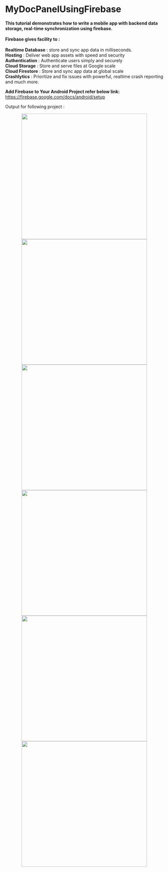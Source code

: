 # MyDocPanelUsingFirebase

<b>This tutorial demonstrates how to write a mobile app with backend data storage, real-time synchronization using firebase.</b><br><br>
<b>Firebase gives facility to :</b><br><br>
<b>Realtime Database</b> : store and sync app data in milliseconds.<br>
<b>Hosting</b> : Deliver web app assets with speed and security<br>
<b>Authentication</b> : Authenticate users simply and securely<br>
<b>Cloud Storage</b> : Store and serve files at Google scale<br>
<b>Cloud Firestore</b> : Store and sync app data at global scale<br>
<b>Crashlytics</b> : Prioritize and fix issues with powerful, realtime crash reporting<br>
    and much more.
    
<b>Add Firebase to Your Android Project refer below link: </b>
  https://firebase.google.com/docs/android/setup 
    
Output for following project :
<div align="center">
    <img src="https://user-images.githubusercontent.com/35371687/48602507-58918500-e999-11e8-849c-e57b3db23130.png" width="400px" hspace="20"></img> 
    <img src="https://user-images.githubusercontent.com/35371687/48602509-592a1b80-e999-11e8-9752-cec3c68bb42e.png" width="400px"></img> 
</div>

<div align="center">
    <img src="https://user-images.githubusercontent.com/35371687/48602479-49123c00-e999-11e8-99e2-b3381f369935.png" width="400px" hspace="20"></img> 
     <img src="https://user-images.githubusercontent.com/35371687/48602482-49aad280-e999-11e8-98ee-e9fce96d63f6.png" width="400px"></img>
</div>


<div align="center">
    <img src="https://user-images.githubusercontent.com/35371687/48602484-4adbff80-e999-11e8-9ece-c2ccb7dd9445.png" width="400px" hspace="20"></img> 
    <img src="https://user-images.githubusercontent.com/35371687/48602487-4ca5c300-e999-11e8-95c9-8c6a20cc2777.png" width="400px"></img> 
</div>


   
    
